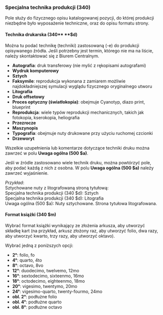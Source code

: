 ### Specjalna technika produkcji (340)
Pole służy do fizycznego opisu katalogowanej pozycji, do której produkcji niezbędne było wyposażenie techniczne, oraz do opisu formatu strony.

#### Technika drukarska (340** **$d)
Można tu podać technikę (techniki) zastosowaną (-e) do produkcji opisywanego źródła. Jeśli potrzebny jest termin, którego nie ma na liście, należy skontaktować się z Biurem Centralnym.

- **Autografia**: druk transferowy (nie mylić z rękopisami autografami)  
- **Wydruk komputerowy**  
- **Sztych**   
- **Faksymile**: reprodukcja wykonana z zamiarem możliwie najdokładniejszej symulacji wyglądu fizycznego oryginalnego utworu
- **Litografia**
- **Druk offsetowy**
- **Proces optyczny (światłokopia)**: obejmuje Cyanotyp, diazo print, blueprint
- **Reprodukcja**: wiele typów reprodukcji mechanicznych, takich jak fotokopia, kserokopia, heliografia
- **Przezrocze**  
- **Maszynopis**   
- **Typografia**: obejmuje nuty drukowane przy użyciu ruchomej czcionki  
- **Drzeworyt**  

 Wszelkie uzupełnienia lub komentarze dotyczące techniki druku można zawrzeć w polu **Uwaga ogólna (500 $a)**.

Jeśli w źródle zastosowano wiele technik druku, można powtórzyć pole, aby podać każdą z nich z osobna. W polu **Uwaga ogólna (500 $a)** należy zawrzeć wyjaśnienie.

_Przykład_:  
Sztychowane nuty z litografowaną stroną tytułową:  
Specjalna technika produkcji (340 $d): Sztych  
Specjalna technika produkcji (340 $d): Litografia  
Uwaga ogólna (500 $a): Nuty sztychowane. Strona tytułowa litografowana.



#### Format książki (340 $m)

Wybrać format książki wynikający ze złożenia arkusza, aby utworzyć składkę kart (na przykład, arkusz złożony raz, aby utworzyć folio, dwa razy, aby utworzyć kwarto, trzy razy, aby utworzyć oktavo).

Wybrać jedną z poniższych opcji:

- **2°**: folio, fo
- **4°**: quarto, 4to
- **8°**: octavo, 8vo
- **12°**: duodecimo, twelvemo, 12mo
- **16°**: sextodecimo, sixteenmo, 16mo
- **18°**: octodecimo, eighteenmo, 18mo
- **20°**: vigesimo, twentymo, 20mo
- **24°**: vigesimo-quarto, twenty-fourmo, 24mo
- **obl. 2°**: podłużne folio
- **obl. 4°**: podłużne quarto  
- **obl. 8°**: podłużne octavo
